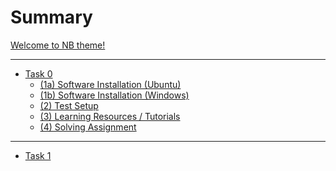 # Summary

[Welcome to NB theme!](welcome.md)

---

- [Task 0]()
  - [(1a) Software Installation (Ubuntu)](software_installation_ubuntu.md)
  - [(1b) Software Installation (Windows)]()
  - [(2) Test Setup]()
  - [(3) Learning Resources / Tutorials](tutorials.md)
  - [(4) Solving Assignment]()

---

- [Task 1]()

